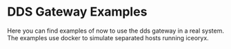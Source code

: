 
# DDS Gateway Examples

Here you can find examples of now to use the dds gateway in a real system.
The examples use docker to simulate separated hosts running iceoryx. 